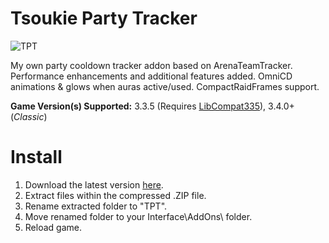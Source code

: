 # Tsoukie Party Tracker

![TPT](https://cdn.discordapp.com/attachments/915279530338422837/981989977669898320/unknown.png)

My own party cooldown tracker addon based on ArenaTeamTracker. Performance enhancements and additional features added. OmniCD animations & glows when auras active/used. CompactRaidFrames support.

**Game Version(s) Supported:** 3.3.5 (Requires [LibCompat335](https://gitlab.com/Tsoukie/libcompat335)), 3.4.0+ (*Classic*)

# Install
1. Download the latest version [here](https://gitlab.com/Tsoukie/tsoukiepartytracker/-/archive/main/tsoukiepartytracker-main.zip).
2. Extract files within the compressed .ZIP file.
3. Rename extracted folder to "TPT".
4. Move renamed folder to your Interface\AddOns\ folder.
5. Reload game.